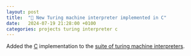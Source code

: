 ```yaml
---
layout: post
title:  "🍎 New Turing machine interpreter implemented in C"
date:   2024-07-19 21:28:00 +0100
categories: projects turing interpreter c
---
```

Added the [C](https://github.com/sanelli/turing/tree/main/c) implementation to the [suite of turing machine interpreters](https://github.com/sanelli/turing).
